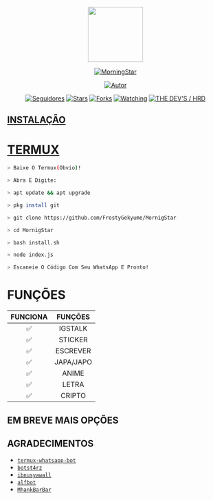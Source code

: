 <p align="center">
<img src="https://encrypted-tbn0.gstatic.com/images?q=tbn:ANd9GcQNo9YBQYjx1xke4J8Ez-SuRBaxiyjfnJWtEg&usqp=CAU" width="128" height="128"/>
</p>
<p align="center">
<a href="#"><img title="MorningStar" src="https://img.shields.io/badge/MorningStar-green?colorA=%23ff0000&colorB=%23017e40&style=for-the-badge"></a>
</p>
<p align="center">
<a href="https://github.com/FrostyGekyume"><img title="Autor" src="https://img.shields.io/badge/Autor-Frosty-red.svg?style=for-the-badge&logo=github"></a>
</p>
<p align="center">
<a href="https://github.com/FrostyGekyume/followers"><img title="Seguidores" src="https://img.shields.io/github/followers/FrostyGekyume?color=blue&style=flat-square"></a>
<a href="https://github.com/FrostyGekyume/MorningStar/stargazers/"><img title="Stars" src="https://img.shields.io/github/stars/FrostyGekyume/MornigStar?color=red&style=flat-square"></a>
<a href="https://github.com/FrostyGekyume/MorningStar/network/members"><img title="Forks" src="https://img.shields.io/github/forks/FrostyGekyume/MorningStar?color=red&style=flat-square"></a>
<a href="https://github.com/FrostyGekyume/MorningStar/watchers"><img title="Watching" src="https://img.shields.io/github/watchers/FrostyGekyume/MorningStar?label=Watchers&color=blue&style=flat-square"></a>
<a href="#"><img title="THE DEV'S / HRD" src="https://img.shields.io/badge/THE DEV'S-HRD-blue.svg"</a>
</p>


## INSTALAÇÃO


# TERMUX

```bash
> Baixe O Termux(Óbvio)!

> Abra E Digite:

> apt update && apt upgrade

> pkg install git

> git clone https://github.com/FrostyGekyume/MornigStar

> cd MornigStar

> bash install.sh

> node index.js

> Escaneie O Código Com Seu WhatsApp E Pronto!
```



# FUNÇÕES

| FUNCIONA       |               FUNÇÕES     |
| :-----------: | :--------------------------------:  |
|       ✅       | IGSTALK                           |
|       ✅       | STICKER                           |
|       ✅       | ESCREVER                          |
|       ✅       | JAPA/JAPO                         |
|       ✅       | ANIME                             |
|       ✅       | LETRA                             |
|       ✅       | CRIPTO                            |


## EM BREVE MAIS OPÇÕES




## AGRADECIMENTOS
* [`termux-whatsapp-bot`](https://github.com/fdciabdul/termux-whatsapp-bot)
* [`botst4rz`](https://github.com/Bintang73/botst4rz)
* [`ibnusyawall`](https://github.com/ibnusyawall)
* [`alfbot`](https://github.com/alfiansx/alfbot)
* [`MhankBarBar`](https://github.com/MhankBarBar/whatsapp-bot)
